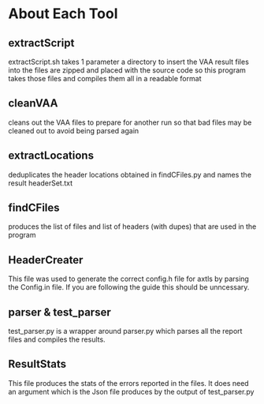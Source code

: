 # About Each Tool

## extractScript

extractScript.sh takes 1 parameter a directory to insert the VAA result files into
the files are zipped and placed with the source code so this program takes those files and compiles them all in a readable
format

## cleanVAA

cleans out the VAA files to prepare for another run so that bad files may be cleaned out to avoid being parsed again

## extractLocations

deduplicates the header locations obtained in findCFiles.py and names the result headerSet.txt

## findCFiles

produces the list of files and list of headers (with dupes) that are used in the program

## HeaderCreater

This file was used to generate the correct config.h file for axtls by parsing the Config.in file.
If you are following the guide this should be unncessary.

## parser & test_parser

test_parser.py is a wrapper around parser.py which parses all the report files and compiles the results.

## ResultStats

This file produces the stats of the errors reported in the files. It does need an argument which is the Json file produces by the output of test_parser.py